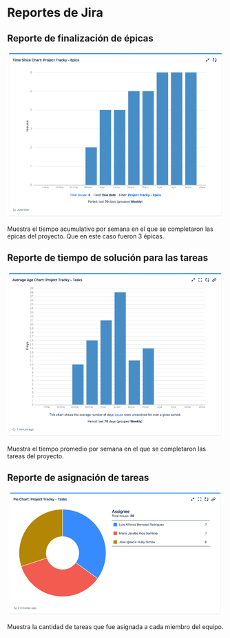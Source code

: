 # Reportes de Jira

## Reporte de finalización de épicas

![img_16.png](img_16.png)

Muestra el tiempo acumulativo por semana en el que se completaron las épicas del proyecto. Que en este caso fueron 3 épicas.

## Reporte de tiempo de solución para las tareas

![img_17.png](img_17.png)

Muestra el tiempo promedio por semana en el que se completaron las tareas del proyecto.

## Reporte de asignación de tareas

![img_18.png](img_18.png)

Muestra la cantidad de tareas que fue asignada a cada miembro del equipo.
